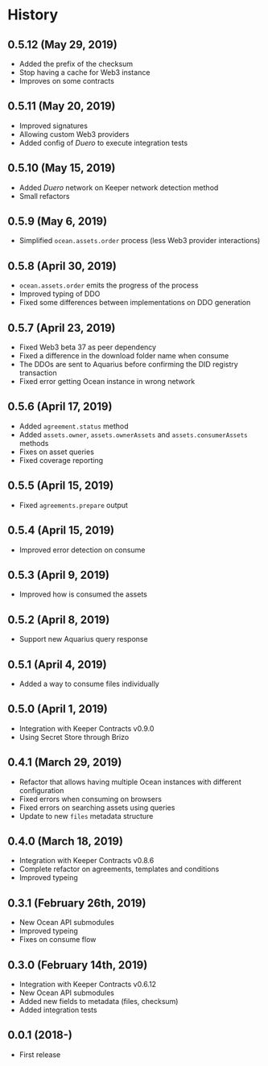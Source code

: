History
=======

0.5.12 (May 29, 2019)
-------------------------

* Added the prefix of the checksum
* Stop having a cache for Web3 instance
* Improves on some contracts

0.5.11 (May 20, 2019)
-------------------------

* Improved signatures
* Allowing custom Web3 providers
* Added config of _Duero_ to execute integration tests

0.5.10 (May 15, 2019)
-------------------------

* Added _Duero_ network on Keeper network detection method
* Small refactors

0.5.9 (May 6, 2019)
-------------------------

* Simplified `ocean.assets.order` process (less Web3 provider interactions)

0.5.8 (April 30, 2019)
-------------------------

* `ocean.assets.order` emits the progress of the process
* Improved typing of DDO
* Fixed some differences between implementations on DDO generation

0.5.7 (April 23, 2019)
-------------------------

* Fixed Web3 beta 37 as peer dependency
* Fixed a difference in the download folder name when consume
* The DDOs are sent to Aquarius before confirming the DID registry transaction
* Fixed error getting Ocean instance in wrong network

0.5.6 (April 17, 2019)
-------------------------

* Added `agreement.status` method
* Added `assets.owner`, `assets.ownerAssets` and `assets.consumerAssets` methods
* Fixes on asset queries
* Fixed coverage reporting

0.5.5 (April 15, 2019)
-------------------------

* Fixed `agreements.prepare` output

0.5.4 (April 15, 2019)
-------------------------

* Improved error detection on consume

0.5.3 (April 9, 2019)
-------------------------

* Improved how is consumed the assets

0.5.2 (April 8, 2019)
-------------------------

* Support new Aquarius query response

0.5.1 (April 4, 2019)
-------------------------

* Added a way to consume files individually

0.5.0 (April 1, 2019)
-------------------------

* Integration with Keeper Contracts v0.9.0
* Using Secret Store through Brizo

0.4.1 (March 29, 2019)
-------------------------

* Refactor that allows having multiple Ocean instances with different configuration
* Fixed errors when consuming on browsers
* Fixed errors on searching assets using queries
* Update to new `files` metadata structure

0.4.0 (March 18, 2019)
-------------------------

* Integration with Keeper Contracts v0.8.6
* Complete refactor on agreements, templates and conditions
* Improved typeing

0.3.1 (February 26th, 2019)
-------------------------

* New Ocean API submodules
* Improved typeing
* Fixes on consume flow

0.3.0 (February 14th, 2019)
-------------------------

* Integration with Keeper Contracts v0.6.12
* New Ocean API submodules
* Added new fields to metadata (files, checksum)
* Added integration tests


0.0.1 (2018-)
------------------

* First release